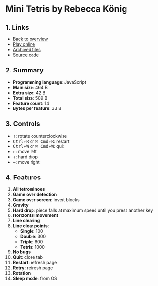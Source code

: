 # Mini Tetris by Rebecca König

## 1. Links

- [Back to overview](../README.md)
- [Play online](https://nineteendo.github.io/tetris4karchive/mini-tetris/archive/dist/tetris)
- [Archived files](https://github.com/nineteendo/tetris4karchive/tree/main/mini-tetris/archive)
- [Source code](https://github.com/veu/mini-tetris)

## 2. Summary

- **Programming language**: JavaScript
- **Main size**: 464 B
- **Extra size**: 42 B
- **Total size**: 509 B
- **Feature count**: 14
- **Bytes per feature**: 33 B

## 3. Controls

- <kbd>↑</kbd>: rotate counterclockwise
- <kbd>Ctrl</kbd>+<kbd>R</kbd> or <kbd>⌘ Cmd</kbd>+<kbd>R</kbd>: restart
- <kbd>Ctrl</kbd>+<kbd>W</kbd> or <kbd>⌘ Cmd</kbd>+<kbd>W</kbd>: quit
- <kbd>←</kbd>: move left
- <kbd>↓</kbd>: hard drop
- <kbd>→</kbd>: move right

## 4. Features

1. **All tetrominoes**
2. **Game over detection**
3. **Game over screen**: invert blocks
4. **Gravity**
5. **Hard drop**: piece falls at maximum speed until you press another key
6. **Horizontal movement**
7. **Line clearing**
8. **Line clear points**:
    - **Single**: 100
    - **Double**: 300
    - **Triple**: 600
    - **Tetris**: 1000
9. **No bugs**
10. **Quit**: close tab
11. **Restart**: refresh page
12. **Retry**: refresh page
13. **Rotation**
14. **Sleep mode**: from OS